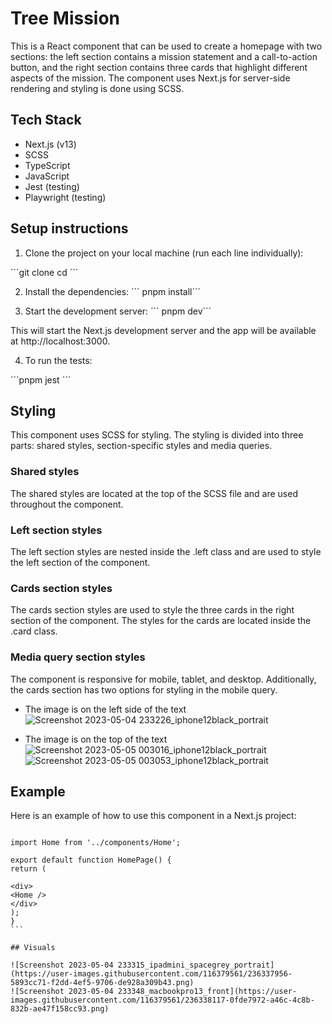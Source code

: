 # Tree Mission

This is a React component that can be used to create a homepage with two sections: the left section contains a mission statement and a call-to-action button, and the right section contains three cards that highlight different aspects of the mission. The component uses Next.js for server-side rendering and styling is done using SCSS.

## Tech Stack

- Next.js (v13)
- SCSS
- TypeScript
- JavaScript
- Jest (testing)
- Playwright (testing)

## Setup instructions

1. Clone the project on your local machine (run each line individually):

´´´git clone <url>
cd <repo name>
´´´

2. Install the dependencies:
   ´´´
   pnpm install´´´

3. Start the development server:
   ´´´
   pnpm dev´´´

This will start the Next.js development server and the app will be available at http://localhost:3000.

4. To run the tests:

´´´pnpm jest
´´´

## Styling

This component uses SCSS for styling. The styling is divided into three parts: shared styles, section-specific styles and media queries.

### Shared styles

The shared styles are located at the top of the SCSS file and are used throughout the component.

### Left section styles

The left section styles are nested inside the .left class and are used to style the left section of the component.

### Cards section styles

The cards section styles are used to style the three cards in the right section of the component. The styles for the cards are located inside the .card class.

### Media query section styles

The component is responsive for mobile, tablet, and desktop. Additionally, the cards section has two options for styling in the mobile query.

- The image is on the left side of the text
  ![Screenshot 2023-05-04 233226_iphone12black_portrait](https://user-images.githubusercontent.com/116379561/236417996-ec2d4175-1aee-41c1-b8a2-443efdfbe7ed.png)

- The image is on the top of the text
  ![Screenshot 2023-05-05 003016_iphone12black_portrait](https://user-images.githubusercontent.com/116379561/236348222-28a22869-0bd2-471b-8248-79692d82ec25.png)
  ![Screenshot 2023-05-05 003053_iphone12black_portrait](https://user-images.githubusercontent.com/116379561/236348243-760ecfa9-c4cc-40f3-a644-20ad72569ffc.png)

## Example

Here is an example of how to use this component in a Next.js project:

````

import Home from '../components/Home';

export default function HomePage() {
return (

<div>
<Home />
</div>
);
}
```

## Visuals

![Screenshot 2023-05-04 233315_ipadmini_spacegrey_portrait](https://user-images.githubusercontent.com/116379561/236337956-5893cc71-f2dd-4ef5-9706-de928a309b43.png)
![Screenshot 2023-05-04 233348_macbookpro13_front](https://user-images.githubusercontent.com/116379561/236338117-0fde7972-a46c-4c8b-832b-ae47f158cc93.png)
````

